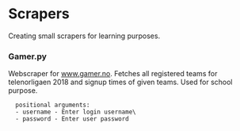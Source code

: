 # Scrapers
  Creating small scrapers for learning purposes.
 
### Gamer.py
  Webscraper for www.gamer.no. Fetches all registered teams for telenorligaen 2018 and signup times of given teams. 
  Used for school purpose.

```
  positional arguments:
  - username - Enter login username\
  - password - Enter user password
```
